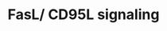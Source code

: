 ---
annotations:
- id: PW:0000681
  parent: regulatory pathway
  type: Pathway Ontology
  value: FasL mediated signaling pathway
authors:
- ReactomeTeam
- Mkutmon
description: The Fas family of cell surface receptors initiate the apototic pathway
  through interaction with the external ligand, FasL.  The cytoplasmic domain of Fas
  interacts with a number of molecules in the transduction of the external signal
  to the cytoplasmic side of the cell membrane. The most notable cytoplasmic domain
  is the Death Domain (DD) that is involved in recruiting the FAS-associating death
  domain-containing protein (FADD). This interaction drives downstream events.  View
  original pathway at [http://www.reactome.org/PathwayBrowser/#DIAGRAM=75157 Reactome].
last-edited: 2021-01-25
organisms:
- Homo sapiens
redirect_from:
- /index.php/Pathway:WP3568
- /instance/WP3568
revision: null
schema-jsonld:
- '@context': https://schema.org/
  '@id': https://wikipathways.github.io/pathways/WP3568.html
  '@type': Dataset
  creator:
    '@type': Organization
    name: WikiPathways
  description: The Fas family of cell surface receptors initiate the apototic pathway
    through interaction with the external ligand, FasL.  The cytoplasmic domain of
    Fas interacts with a number of molecules in the transduction of the external signal
    to the cytoplasmic side of the cell membrane. The most notable cytoplasmic domain
    is the Death Domain (DD) that is involved in recruiting the FAS-associating death
    domain-containing protein (FADD). This interaction drives downstream events.  View
    original pathway at [http://www.reactome.org/PathwayBrowser/#DIAGRAM=75157 Reactome].
  keywords:
  - CASP10(1-521)
  - 'CASP10(1-521) '
  - CASP8(1-479)
  - 'CASP8(1-479) '
  - Caspase activation
  - FADD
  - 'FADD '
  - FAS
  - 'FAS '
  - FASL:FAS
  - FASL:FAS Receptor
  - FASLG(1-281)
  - 'FASLG(1-281) '
  - Receptor
  - Trimer
  - Trimer:FADD
  - Trimer:FADD:pro-Caspase-10
  - in the presence of
  - ligand
  - monomer
  - trimer:FADD:CASP8(1-479)
  - via Death Receptors
  license: CC0
  name: FasL/ CD95L signaling
seo: CreativeWork
title: FasL/ CD95L signaling
wpid: WP3568
---